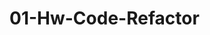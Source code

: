 # 01-Hw-Code-Refactor
<!-- HTMl code was refactored to
change tags to semantic tags
add alt attributed to img
title added -->